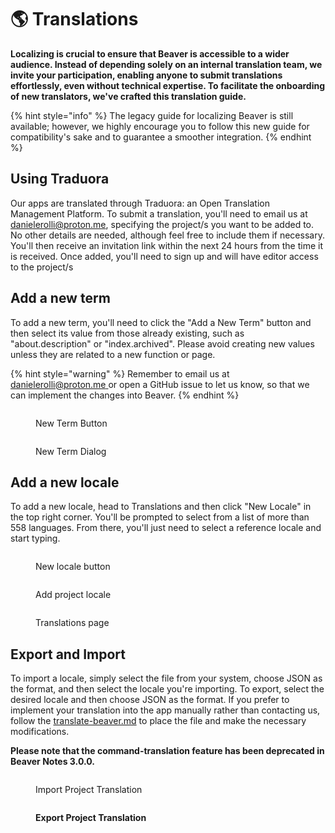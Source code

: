 # 🌎 Translations

**Localizing is crucial to ensure that Beaver is accessible to a wider audience. Instead of depending solely on an internal translation team, we invite your participation, enabling anyone to submit translations effortlessly, even without technical expertise. To facilitate the onboarding of new translators, we've crafted this translation guide.**

{% hint style="info" %}
The legacy guide for localizing Beaver is still available; however, we highly encourage you to follow this new guide for compatibility's sake and to guarantee a smoother integration.
{% endhint %}

## Using Traduora

Our apps are translated through Traduora: an Open Translation Management Platform. To submit a translation, you'll need to email us at [danielerolli@proton.me](mailto:danielerolli@proton.me), specifying the project/s you want to be added to. No other details are needed, although feel free to include them if necessary. You'll then receive an invitation link within the next 24 hours from the time it is received. Once added, you'll need to sign up and will have editor access to the project/s

## Add a new term

To add a new term, you'll need to click the "Add a New Term" button and then select its value from those already existing, such as "about.description" or "index.archived". Please avoid creating new values unless they are related to a new function or page.

{% hint style="warning" %}
Remember to email us at[ danielerolli@proton.me ](mailto:danielerolli@proton.me)or open a GitHub issue to let us know, so that we can implement the changes into Beaver.
{% endhint %}

<figure><img src="../.gitbook/assets/Screenshot 2024-03-16 at 10.38.42 PM.png" alt=""><figcaption><p>New Term Button</p></figcaption></figure>

<figure><img src="../.gitbook/assets/Screenshot 2024-03-16 at 10.43.46 PM.png" alt=""><figcaption><p>New Term Dialog</p></figcaption></figure>

## Add a new locale&#x20;

To add a new locale, head to Translations and then click "New Locale" in the top right corner. You'll be prompted to select from a list of more than 558 languages. From there, you'll just need to select a reference locale and start typing.

<figure><img src="../.gitbook/assets/Screenshot 2024-03-16 at 10.46.57 PM (1).png" alt=""><figcaption><p>New locale button</p></figcaption></figure>

<figure><img src="../.gitbook/assets/Screenshot 2024-03-16 at 10.48.22 PM (1).png" alt=""><figcaption><p>Add project locale</p></figcaption></figure>

<figure><img src="../.gitbook/assets/Screenshot 2024-03-16 at 11.00.22 PM.png" alt=""><figcaption><p>Translations page</p></figcaption></figure>

## Export and Import&#x20;

To import a locale, simply select the file from your system, choose JSON as the format, and then select the locale you're importing. To export, select the desired locale and then choose JSON as the format. If you prefer to implement your translation into the app manually rather than contacting us, follow the [translate-beaver.md](translate-beaver.md "mention") to place the file and make the necessary modifications.&#x20;

**Please note that the command-translation feature has been deprecated in Beaver Notes 3.0.0.**

<figure><img src="../.gitbook/assets/Screenshot 2024-03-16 at 11.10.58 PM.png" alt=""><figcaption><p>Import Project Translation</p></figcaption></figure>

<figure><img src="../.gitbook/assets/Screenshot 2024-03-16 at 11.11.42 PM.png" alt=""><figcaption><p><strong>Export Project Translation</strong></p></figcaption></figure>

